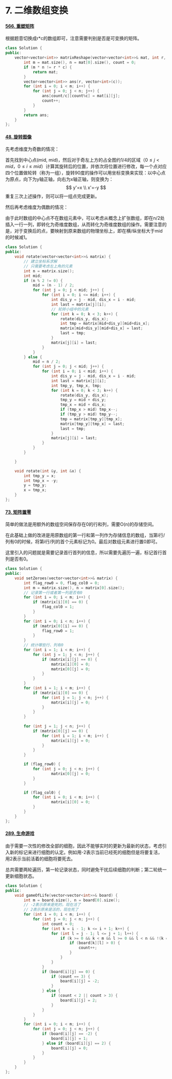 # 7. 二维数组变换

#### [566. 重塑矩阵](https://leetcode-cn.com/problems/reshape-the-matrix/)

根据题意切换成r*c的数组即可，注意需要判别是否是可变换的矩阵。

```c++
class Solution {
public:
    vector<vector<int>> matrixReshape(vector<vector<int>>& mat, int r, int c) {
        int m = mat.size(), n = mat[0].size(), count = 0;
        if (m * n != r * c) {
            return mat;
        }
        vector<vector<int>> ans(r, vector<int>(c));
        for (int i = 0; i < m; i++) {
            for (int j = 0; j < n; j++) {
                ans[count/c][count%c] = mat[i][j];
                count++;
            }
        }
        return ans;
    }
};
```



#### [48. 旋转图像](https://leetcode-cn.com/problems/rotate-image/)

先考虑维度为奇数的情况：

首先找到中心点(mid, mid)，然后对于奇左上方的占全图约1/4的区域（$0\le j<mid，0 \le i \le mid$）计算其旋转后的位置，并依次将位置进行修改，每一个点对应四个位置做轮转（称为一组），旋转90度的操作可以用坐标变换来实现：以中心点为原点，向下为y轴正轴，向右为x轴正轴，则变换为：
$$
y'=x \\
x'=-y
$$
重复三次上述操作，则可以将一组点完成更新。

然后再考虑维度为偶数的情况：

由于此时数组的中心点不在数组元素中，可以考虑从概念上扩张数组，即在n/2处插入一行一列，即转化为奇维度数组，从而转化为奇维度数组的操作。需要注意的是，对于变换后的点，要映射到原来数组的物理坐标上，即在横/纵坐标大于mid的时候减1。

```c++
class Solution {
public:
    void rotate(vector<vector<int>>& matrix) {
        // 建立坐标系求解
        // 只需要考虑左上角的元素
        int n = matrix.size();
        int mid;
        if (n % 2 != 0) {
            mid = (n - 1) / 2;
            for (int j = 0; j < mid; j++) {
                for (int i = 0; i <= mid; i++) {
                    int dis_y = j - mid, dis_x = i - mid;
                    int last = matrix[j][i];
                    // 轮转小组中的元素
                    for (int k = 0; k < 3; k++) {
                        rotate(dis_y, dis_x);
                        int tmp = matrix[mid+dis_y][mid+dis_x];
                        matrix[mid+dis_y][mid+dis_x] = last;
                        last = tmp;
                    }
                    matrix[j][i] = last;
                }
            }
        } else {
            mid = n / 2;
            for (int j = 0; j < mid; j++) {
                for (int i = 0; i < mid; i++) {
                    int dis_y = j - mid, dis_x = i - mid;
                    int last = matrix[j][i];
                    int tmp_y, tmp_x, tmp;
                    for (int k = 0; k < 3; k++) {
                        rotate(dis_y, dis_x);
                        tmp_y = mid + dis_y;
                        tmp_x = mid + dis_x;
                        if (tmp_x > mid) tmp_x--;
                        if (tmp_y > mid) tmp_y--;
                        tmp = matrix[tmp_y][tmp_x];
                        matrix[tmp_y][tmp_x] = last;
                        last = tmp;
                    }
                    matrix[j][i] = last;
                }
            }
        }

    }

    void rotate(int &y, int &x) {
        int tmp_y = x;
        int tmp_x = -y;
        y = tmp_y;
        x = tmp_x;
    }
};
```



#### [73. 矩阵置零](https://leetcode-cn.com/problems/set-matrix-zeroes/)

简单的做法是用额外的数组空间保存存在0的行和列，需要O(n)的存储空间。

在此基础上做的改进是用原数组的第一行和第一列作为存储信息的数组，当第i行/列有0的时候，将第i行/列的首个元素标记为0。最后对数组元素进行置0即可。

这里引入的问题就是需要记录首行首列的信息，所以需要先遍历一遍，标记首行首列是否有0。

```c++
class Solution {
public:
    void setZeroes(vector<vector<int>>& matrix) {
        int flag_row0 = 0, flag_col0 = 0;
        int m = matrix.size(), n = matrix[0].size();
        // 记录第一行或者第一列是否有0
        for (int i = 0; i < m; i++) {
            if (matrix[i][0] == 0) {
                flag_col0 = 1;
            }
        }
        for (int i = 0; i < n; i++) {
            if (matrix[0][i] == 0) {
                flag_row0 = 1;
            }
        }
        // 统计哪些行、列有0
        for (int i = 1; i < m; i++) {
            for (int j = 1; j < n; j++) {
                if (matrix[i][j] == 0) {
                    matrix[i][0] = 0;
                    matrix[0][j] = 0;
                }
            }
        }
        for (int i = 1; i < m; i++) {
            if (matrix[i][0] == 0) {
                for (int j = 1; j < n; j++) {
                    matrix[i][j] = 0;
                }
            }
        }
        
        for (int j = 1; j < n; j++) {
            if (matrix[0][j] == 0) {
                for (int i = 1; i < m; i++) {
                    matrix[i][j] = 0;
                }
            }
        }

        if (flag_row0) {
            for (int j = 0; j < n; j++) {
                    matrix[0][j] = 0;
            }
        }

        if (flag_col0) {
            for (int i = 0; i < m; i++) {
                    matrix[i][0] = 0;
            }
        }
    }
};
```



#### [289. 生命游戏](https://leetcode-cn.com/problems/game-of-life/)

由于需要一次性的修改全部的细胞，因此不能够实时的更新为最新的状态，考虑引入新的标记来进行细胞的认定。例如用-2表示当前已经死的细胞但是将要复活，用2表示当前活着的细胞将要死去。

总共需要两轮遍历，第一轮记录状态，同时避免干扰后续细胞的判断；第二轮统一更新细胞状态。

```c++
class Solution {
public:
    void gameOfLife(vector<vector<int>>& board) {
        int m = board.size(), n = board[0].size();
        // -2表示原来是死的，现在活了
        // 2表示原来是活的，现在死了
        for (int i = 0; i < m; i++) {
            for (int j = 0; j < n; j++) {
                int count = 0;
                for (int k = i - 1; k <= i + 1; k++) {
                    for (int l = j - 1; l <= j + 1; l++) {
                        if (k >= 0 && k < m && l >= 0 && l < n && !(k == i && l == j)) {
                            if (board[k][l] > 0) {
                                count++;
                            }
                        }
                    }
                }
                if (board[i][j] == 0) {
                    if (count == 3) {
                        board[i][j] = -2;
                    }
                } else {
                    if (count < 2 || count > 3) {
                        board[i][j] = 2;
                    }
                }
            }
        }
        for (int i = 0; i < m; i++) {
            for (int j = 0; j < n; j++) {
                if (board[i][j] == -2) {
                    board[i][j] = 1;
                } else if (board[i][j] == 2) {
                    board[i][j] = 0;
                }
            }
        }
    }
};
```




